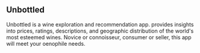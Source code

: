 ## Unbottled

Unbottled is a wine exploration and recommendation app.  provides insights into prices, ratings, descriptions, and geographic distribution of the world's most esteemed wines. Novice or connoisseur, consumer or seller, this app will meet your oenophile needs.